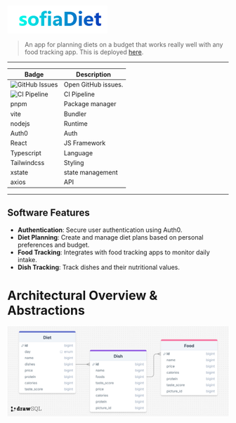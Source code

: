 ![Logo](docs/image.png)

> An app for planning diets on a budget that works really well with any food tracking app. This is deployed [here](https://kesler20.github.io/sofia_diet/).

---

| Badge                                                                                       | Description                                     |
| ------------------------------------------------------------------------------------------- | ----------------------------------------------- |
| ![GitHub Issues](https://img.shields.io/github/issues/kesler20/sofia_diet)                  | Open GitHub issues.                             |
| ![CI Pipeline](https://github.com/kesler20/sofia_diet/actions/workflows/ci.yml/badge.svg)   | CI Pipeline                                     |
| pnpm                                                                                        | Package manager                                 |
| vite                                                                                        | Bundler                                         |
| nodejs                                                                                      | Runtime                                         |
| Auth0                                                                                       | Auth                                            |
| React                                                                                       | JS Framework                                    |
| Typescript                                                                                  | Language                                        |
| Tailwindcss                                                                                 | Styling                                         |
| xstate                                                                                      | state management                                |
| axios                                                                                       | API                                             |

---


## Software Features

- **Authentication**: Secure user authentication using Auth0.
- **Diet Planning**: Create and manage diet plans based on personal preferences and budget.
- **Food Tracking**: Integrates with food tracking apps to monitor daily intake.
- **Dish Tracking**: Track dishes and their nutritional values.

# Architectural Overview & Abstractions

![Architecture Diagram](docs/drawSQL-image-export-2025-08-10.png)
